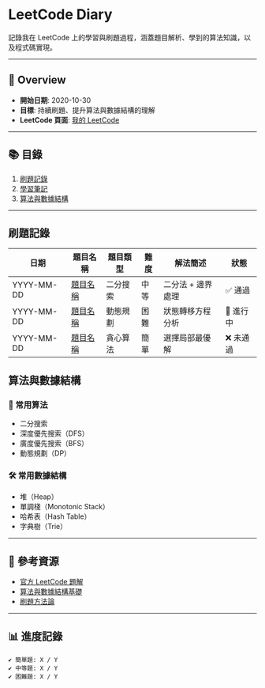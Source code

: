 # LeetCode Diary

記錄我在 LeetCode 上的學習與刷題過程，涵蓋題目解析、學到的算法知識，以及程式碼實現。

---

## 🌟 Overview

- **開始日期**: 2020-10-30  
- **目標**: 持續刷題、提升算法與數據結構的理解
- **LeetCode 頁面**: [我的 LeetCode](https://leetcode.com/hsuKC)

---

## 📚 目錄

1. [刷題記錄](#刷題記錄)
2. [學習筆記](#學習筆記)
3. [算法與數據結構](#算法與數據結構)

---

## 刷題記錄

| 日期       | 題目名稱                          | 題目類型   | 難度   | 解法簡述               | 狀態      |
|------------|----------------------------------|------------|--------|-----------------------|-----------|
| YYYY-MM-DD | [題目名稱](https://leetcode.com) | 二分搜索    | 中等   | 二分法 + 邊界處理      | ✅ 通過    |
| YYYY-MM-DD | [題目名稱](https://leetcode.com) | 動態規劃    | 困難   | 狀態轉移方程分析       | 🚧 進行中 |
| YYYY-MM-DD | [題目名稱](https://leetcode.com) | 貪心算法    | 簡單   | 選擇局部最優解         | ❌ 未通過 |


## 算法與數據結構

### 🚀 常用算法
- 二分搜索
- 深度優先搜索（DFS）
- 廣度優先搜索（BFS）
- 動態規劃（DP）

### 🛠 常用數據結構
- 堆（Heap）
- 單調棧（Monotonic Stack）
- 哈希表（Hash Table）
- 字典樹（Trie）

---

## 🔗 參考資源
- [官方 LeetCode 題解](https://leetcode.com/problemset/all/)
- [算法與數據結構基礎](https://www.geeksforgeeks.org/)
- [刷題方法論](https://github.com/username/repo-name)

---

## 📊 進度記錄
```plaintext
✔️ 簡單題: X / Y
✔️ 中等題: X / Y
✔️ 困難題: X / Y
